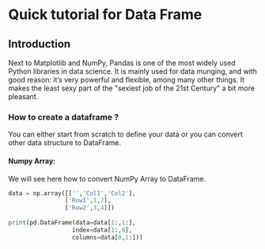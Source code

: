 # Quick tutorial for Data Frame

## Introduction

Next to Matplotlib and NumPy, Pandas is one of the most widely used Python libraries in data science. It is mainly used for data munging, and with good reason: it’s very powerful and flexible, among many other things. It makes the least sexy part of the "sexiest job of the 21st Century" a bit more pleasant.

### How to create a dataframe ?

You can either start from scratch to define your data or you can convert other data structure to DataFrame.

#### Numpy Array:

We will see here how to convert NumPy Array to DataFrame.

```python
data = np.array([['','Col1','Col2'],
                ['Row1',1,2],
                ['Row2',3,4]])
                
print(pd.DataFrame(data=data[1:,1:],
                  index=data[1:,0],
                  columns=data[0,1:]))
```
